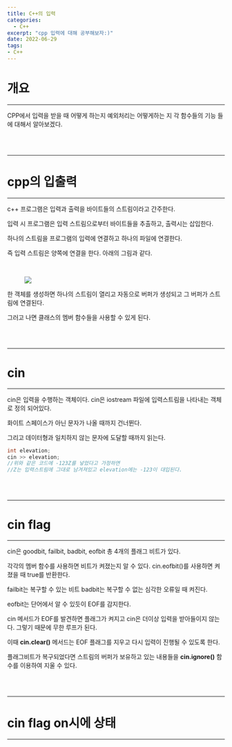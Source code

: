 ```yaml
---
title: C++의 입력
categories:
  - C++
excerpt: "cpp 입력에 대해 공부해보자:)"
date: 2022-06-29
tags:
- C++
---
```



# 개요

---

CPP에서 입력을 받을 때 어떻게 하는지 예외처리는 어떻게하는 지 각 함수들의 기능 들에 대해서 알아보겠다.


<br />
<br />

---

# cpp의 입출력

---

c++ 프로그램은 입력과 출력을 바이트들의 스트림이라고 간주한다.

입력 시 프로그램은 입력 스트림으로부터 바이트들을 추출하고, 출력시는 삽입한다.

하나의 스트림을 프로그램의 입력에 연결하고 하나의 파일에 연결한다.

즉 입력 스트림은 양쪽에 연결을 한다. 아래의 그림과 같다.

<br />

<figure>
	<a href="https://user-images.githubusercontent.com/79088896/176366242-adbf4a7f-abf0-41ce-b9c8-91a52d74dbfd.JPG">
		<img src="https://user-images.githubusercontent.com/79088896/176366242-adbf4a7f-abf0-41ce-b9c8-91a52d74dbfd.JPG" class="w8" />
	</a>
</figure>

한 객체를 생성하면 하나의 스트림이 열리고 자동으로 버퍼가 생성되고 그 버퍼가 스트림에 연결된다. 

그러고 나면 클래스의 멤버 함수들을 사용할 수 있게 된다.

<br />
<br />

---

# cin

---

cin은 입력을 수행하는 객체이다. cin은 iostream 파일에 입력스트림을 나타내는 객체로 정의 되어있다.

화이트 스페이스가 아닌 문자가 나올 때까지 건너뛴다. 

그리고 데이터형과 일치하지 않는 문자에 도달할 때까지 읽는다.

```c++
int elevation;
cin >> elevation;
//위와 같은 코드에 -123Z를 넣었다고 가정하면
//Z는 입력스트림에 그대로 남겨져있고 elevation에는 -123이 대입된다.
```

<br />
<br />

---

# cin flag

---

cin은 goodbit, failbit, badbit, eofbit 총 4개의 플래그 비트가 있다.

각각의 멤버 함수를 사용하면 비트가 켜졌는지 알 수 있다. cin.eofbit()를 사용하면 켜졌을 때 true를 반환한다.

failbit는 복구할 수 있는 비트 badbit는 복구할 수 없는 심각한 오류일 때 켜진다.

eofbit는 단어에서 알 수 있듯이 EOF를 감지한다.

cin 메서드가 EOF를 발견하면 플래그가 켜지고 cin은 더이상 입력을 받아들이지 않는다. 그렇기 때문에 무한 루프가 된다.

이때 **cin.clear()** 메서드는 EOF 플래그를 지우고 다시 입력이 진행될 수 있도록 한다.

플래그비트가 복구되었다면 스트림의 버퍼가 보유하고 있는 내용들을 **cin.ignore()** 함수를 이용하여 지울 수 있다.

<br />
<br />

---

# cin flag on시에 상태

---

